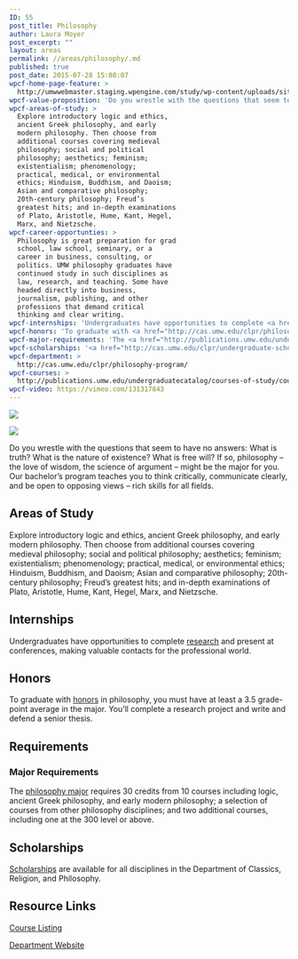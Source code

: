 ```yaml
---
ID: 55
post_title: Philosophy
author: Laura Moyer
post_excerpt: ""
layout: areas
permalink: //areas/philosophy/.md
published: true
post_date: 2015-07-28 15:08:07
wpcf-home-page-feature: >
  http://umwwebmaster.staging.wpengine.com/study/wp-content/uploads/sites/5/2015/07/Colin-Spangler_mock-trial-homepagee.jpg
wpcf-value-proposition: 'Do you wrestle with the questions that seem to have no answers: What is truth? What is the nature of existence? What is free will? If so, philosophy – the love of wisdom, the science of argument – might be the major for you. Our bachelor’s program teaches you to think critically, communicate clearly, and be open to opposing views – rich skills for all fields.'
wpcf-areas-of-study: >
  Explore introductory logic and ethics,
  ancient Greek philosophy, and early
  modern philosophy. Then choose from
  additional courses covering medieval
  philosophy; social and political
  philosophy; aesthetics; feminism;
  existentialism; phenomenology;
  practical, medical, or environmental
  ethics; Hinduism, Buddhism, and Daoism;
  Asian and comparative philosophy;
  20th-century philosophy; Freud’s
  greatest hits; and in-depth examinations
  of Plato, Aristotle, Hume, Kant, Hegel,
  Marx, and Nietzsche.
wpcf-career-opportunties: >
  Philosophy is great preparation for grad
  school, law school, seminary, or a
  career in business, consulting, or
  politics. UMW philosophy graduates have
  continued study in such disciplines as
  law, research, and teaching. Some have
  headed directly into business,
  journalism, publishing, and other
  professions that demand critical
  thinking and clear writing.
wpcf-internships: 'Undergraduates have opportunities to complete <a href="http://cas.umw.edu/clpr/undergraduate-research/">research</a> and present at conferences, making valuable contacts for the professional world.'
wpcf-honors: 'To graduate with <a href="http://cas.umw.edu/clpr/philosophy-program/honors-program/">honors</a> in philosophy, you must have at least a 3.5 grade-point average in the major. You’ll complete a research project and write and defend a senior thesis.'
wpcf-major-requirements: 'The <a href="http://publications.umw.edu/undergraduatecatalog/courses-of-study/majors/phil/">philosophy major</a> requires 30 credits from 10 courses including logic, ancient Greek philosophy, and early modern philosophy; a selection of courses from other philosophy disciplines; and two additional courses, including one at the 300 level or above.'
wpcf-scholarships: '<a href="http://cas.umw.edu/clpr/undergraduate-scholarships-and-awards/">Scholarships</a> are available for all disciplines in the Department of Classics, Religion, and Philosophy.'
wpcf-department: >
  http://cas.umw.edu/clpr/philosophy-program/
wpcf-courses: >
  http://publications.umw.edu/undergraduatecatalog/courses-of-study/course-descriptions/phil/
wpcf-video: https://vimeo.com/131317843
---
```


<!-- Types Custom Fields: -->
[![](http://umwwebmaster.staging.wpengine.com/study/wp-content/uploads/sites/5/2015/07/Colin-Spangler_mock-trial-homepagee.jpg)](http://umwwebmaster.staging.wpengine.com/study/wp-content/uploads/sites/5/2015/07/Colin-Spangler_mock-trial-homepagee.jpg)
<!-- End home-page-feature -->

<!-- video -->
[![](https://i.vimeocdn.com/video/523520745_960.jpg)](https://vimeo.com/131317843)
<!-- End video -->

<!-- value-proposition -->
Do you wrestle with the questions that seem to have no answers: What is truth? What is the nature of existence? What is free will? If so, philosophy – the love of wisdom, the science of argument – might be the major for you. Our bachelor’s program teaches you to think critically, communicate clearly, and be open to opposing views – rich skills for all fields.
<!-- End value-proposition -->

<!-- areas-of-study -->
## Areas of Study
Explore introductory logic and ethics, ancient Greek philosophy, and early modern philosophy. Then choose from additional courses covering medieval philosophy; social and political philosophy; aesthetics; feminism; existentialism; phenomenology; practical, medical, or environmental ethics; Hinduism, Buddhism, and Daoism; Asian and comparative philosophy; 20th-century philosophy; Freud’s greatest hits; and in-depth examinations of Plato, Aristotle, Hume, Kant, Hegel, Marx, and Nietzsche.
<!-- End areas-of-study -->

<!-- internships -->
## Internships
Undergraduates have opportunities to complete [research](http://cas.umw.edu/clpr/undergraduate-research/) and present at conferences, making valuable contacts for the professional world.
<!-- End internships -->

<!-- honors -->
## Honors
To graduate with [honors](http://cas.umw.edu/clpr/philosophy-program/honors-program/) in philosophy, you must have at least a 3.5 grade-point average in the major. You’ll complete a research project and write and defend a senior thesis.
<!-- End honors -->

<!-- requirements -->
## Requirements

<!-- major-requirements -->
### Major Requirements
The [philosophy major](http://publications.umw.edu/undergraduatecatalog/courses-of-study/majors/phil/) requires 30 credits from 10 courses including logic, ancient Greek philosophy, and early modern philosophy; a selection of courses from other philosophy disciplines; and two additional courses, including one at the 300 level or above.
<!-- End major-requirements -->

<!-- End requirements -->

<!-- scholarships -->
## Scholarships
[Scholarships](http://cas.umw.edu/clpr/undergraduate-scholarships-and-awards/) are available for all disciplines in the Department of Classics, Religion, and Philosophy.
<!-- End scholarships -->

<!-- resource-links -->
## Resource Links

<!-- courses -->
[Course Listing](http://publications.umw.edu/undergraduatecatalog/courses-of-study/course-descriptions/phil/)

<!-- End courses -->


<!-- department -->
[Department Website](http://cas.umw.edu/clpr/philosophy-program/)

<!-- End department -->

<!-- End resource-links -->

<!-- End Types Custom Fields -->